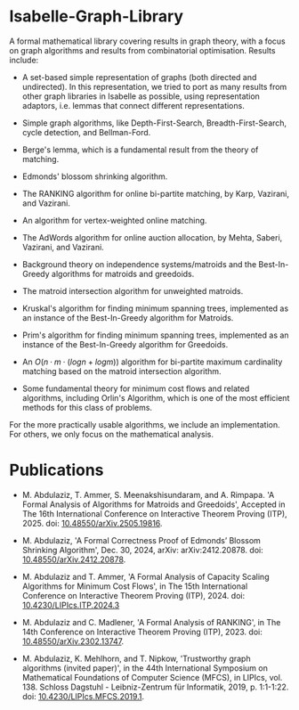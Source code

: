 # Isabelle-Graph-Library

A formal mathematical library covering results in graph theory, with a focus on graph algorithms and results from combinatorial optimisation.
Results include:

 - A set-based simple representation of graphs (both directed and undirected). In this representation, we tried to port as many results from other graph libraries in Isabelle as possible, using representation adaptors, i.e. lemmas that connect different representations.

 - Simple graph algorithms, like Depth-First-Search, Breadth-First-Search, cycle detection, and Bellman-Ford. 

 - Berge's lemma, which is a fundamental result from the theory of matching.

 - Edmonds' blossom shrinking algorithm.

 - The RANKING algorithm for online bi-partite matching, by Karp, Vazirani, and Vazirani.

 - An algorithm for vertex-weighted online matching.

 - The AdWords algorithm for online auction allocation, by Mehta, Saberi, Vazirani, and Vazirani.
 
 - Background theory on independence systems/matroids and the Best-In-Greedy algorithms for matroids and greedoids.
 
 - The matroid intersection algorithm for unweighted matroids.

 - Kruskal's algorithm for finding minimum spanning trees, implemented as an instance of the Best-In-Greedy algorithm for Matroids.
 
 - Prim's algorithm for finding minimum spanning trees, implemented as an instance of the Best-In-Greedy algorithm for Greedoids.
 
 - An $O(n·m·(log n + log m))$ algorithm for bi-partite maximum cardinality matching based on the matroid intersection algorithm.
 
 - Some fundamental theory for minimum cost flows and related algorithms, including Orlin's Algorithm, which is one of the most efficient methods for this class of problems.

For the more practically usable algorithms, we include an implementation. For others, we only focus on the mathematical analysis.

# Publications

 - M. Abdulaziz, T. Ammer, S. Meenakshisundaram, and A. Rimpapa. 'A Formal Analysis of Algorithms for Matroids and Greedoids', Accepted in The 16th International Conference on Interactive Theorem Proving (ITP), 2025. doi: [10.48550/arXiv.2505.19816](https://doi.org/10.48550/arXiv.2505.19816).

 - M. Abdulaziz, 'A Formal Correctness Proof of Edmonds’ Blossom Shrinking Algorithm', Dec. 30, 2024, arXiv: arXiv:2412.20878. doi: [10.48550/arXiv.2412.20878](https://doi.org/10.48550/arXiv.2412.20878).

 - M. Abdulaziz and T. Ammer, 'A Formal Analysis of Capacity Scaling Algorithms for Minimum Cost Flows', in The 15th International Conference on Interactive Theorem Proving (ITP), 2024. doi: [10.4230/LIPIcs.ITP.2024.3](https://doi.org/10.4230/LIPIcs.ITP.2024.3)

 - M. Abdulaziz and C. Madlener, 'A Formal Analysis of RANKING', in The 14th Conference on Interactive Theorem Proving (ITP), 2023. doi: [10.48550/arXiv.2302.13747](https://doi.org/10.48550/arXiv.2302.13747).

 - M. Abdulaziz, K. Mehlhorn, and T. Nipkow, 'Trustworthy graph algorithms (invited paper)', in the 44th International Symposium on Mathematical Foundations of Computer Science (MFCS), in LIPIcs, vol. 138. Schloss Dagstuhl - Leibniz-Zentrum für Informatik, 2019, p. 1:1-1:22. doi: [10.4230/LIPIcs.MFCS.2019.1](https://doi.org/10.4230/LIPIcs.MFCS.2019.1).

